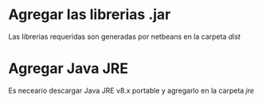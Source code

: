 # Agregar las librerias .jar
Las librerias requeridas son generadas por netbeans
en la carpeta _dist_ 

# Agregar Java JRE 
Es neceario descargar Java JRE v8.x portable
y agregarlo en la carpeta _jre_